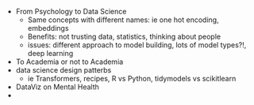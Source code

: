- From Psychology to Data Science
  - Same concepts with different names: ie one hot encoding, embeddings
  - Benefits: not trusting data, statistics, thinking about people 
  - issues: different approach to model building, lots of model types?!, deep learning
- To Academia or not to Academia
- data science design patterbs
  - ie Transformers, recipes, R vs Python, tidymodels vs scikitlearn
- DataViz on Mental Health
- 

